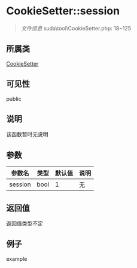 # CookieSetter::session

> *文件信息* suda\tool\CookieSetter.php: 18~125
## 所属类 

[CookieSetter](../CookieSetter.md)

## 可见性

  public  
## 说明

该函数暂时无说明

## 参数

| 参数名 | 类型 | 默认值 | 说明 |
|--------|-----|-------|-------|
| session |  bool | 1 | 无 |

## 返回值
返回值类型不定

## 例子

example
